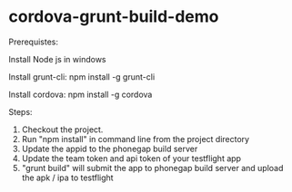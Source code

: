 cordova-grunt-build-demo
========================

Prerequistes:

Install Node js in windows

Install grunt-cli: npm install -g grunt-cli

Install cordova: npm install -g cordova

Steps:

1. Checkout the project.
2. Run "npm install" in command line from the project directory
3. Update the appid to the phonegap build server 
4. Update the team token and api token of your testflight app
5. "grunt build" will submit the app to phonegap build server and upload the apk / ipa to testflight


